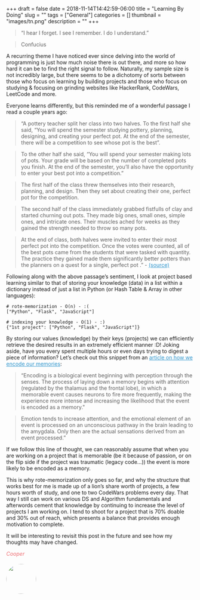 +++ 
draft = false
date = 2018-11-14T14:42:59-06:00
title = "Learning By Doing"
slug = ""
tags = ["General"]
categories = []
thumbnail = "images/tn.png"
description = ""
+++
> “I hear I forget. I see I remember. I do I understand.”

> Confucius

A recurring theme I have noticed ever since delving into the world of programming is just how much noise there is out there, and more so how hard it can be to find the right signal to follow.
Naturally, my sample size is not incredibly large, but there seems to be a dichotomy of sorts between those who focus on learning by building projects and those who focus on studying & focusing on grinding websites like HackerRank, CodeWars, LeetCode and more.

Everyone learns differently, but this reminded me of a wonderful passage I read a couple years ago:

> “A pottery teacher split her class into two halves. To the first half she said, “You will spend the semester studying pottery, planning, designing, and creating your perfect pot. At the end of the semester, there will be a competition to see whose pot is the best”.

> To the other half she said, “You will spend your semester making lots of pots. Your grade will be based on the number of completed pots you finish. At the end of the semester, you’ll also have the opportunity to enter your best pot into a competition.”

> The first half of the class threw themselves into their research, planning, and design. Then they set about creating their one, perfect pot for the competition.

> The second half of the class immediately grabbed fistfulls of clay and started churning out pots. They made big ones, small ones, simple ones, and intricate ones. Their muscles ached for weeks as they gained the strength needed to throw so many pots.

> At the end of class, both halves were invited to enter their most perfect pot into the competition. Once the votes were counted, all of the best pots came from the students that were tasked with quantity. The practice they gained made them significantly better potters than the planners on a quest for a single, perfect pot .” - <a href="https://medium.com/startup-leadership/the-best-way-to-learn-something-make-a-lot-of-pots-7f4aa97e1d3a" style="color: #2f95cc;">(source)</a>

Following along with the above passage’s sentiment, I look at project based learning similar to that of storing your knowledge (data) in a list within a dictionary instead of just a list in Python (or Hash Table & Array in other languages):

```
# rote-memorization - O(n) - :(
["Python", "Flask", "JavaScript"]  

# indexing your knowledge - O(1) - :)
{"1st project": ["Python", "Flask", "JavaScript"]}
```

By storing our values (knowledge) by their keys (projects) we can efficiently retrieve the desired results in an extremely efficient manner :D!
Joking aside, have you every spent multiple hours or even days trying to digest a piece of information? Let’s check out this snippet from an <a href="http://www.human-memory.net/processes_encoding.html" style="color: #2f95cc;">article on how we encode our memories</a>:

> “Encoding is a biological event beginning with perception through the senses. The process of laying down a memory begins with attention (regulated by the thalamus and the frontal lobe), in which a memorable event causes neurons to fire more frequently, making the experience more intense and increasing the likelihood that the event is encoded as a memory."

> Emotion tends to increase attention, and the emotional element of an event is processed on an unconscious pathway in the brain leading to the amygdala. Only then are the actual sensations derived from an event processed.”

If we follow this line of thought, we can reasonably assume that when you are working on a project that is memorable (be it because of passion, or on the flip side if the project was traumatic (legacy code…)) the event is more likely to be encoded as a memory.

This is why rote-memorization only goes so far, and why the structure that works best for me is made up of a lion’s share worth of projects, a few hours worth of study, and one to two CodeWars problems every day. That way I still can work on various DS and Algorithm fundamentals and afterwords cement that knowledge by continuing to increase the level of projects I am working on. I tend to shoot for a project that is 70% doable and 30% out of reach, which presents a balance that provides enough motivation to complete.

It will be interesting to revisit this post in the future and see how my thoughts may have changed.

<span style="color: #ee6e73;">_Cooper_</span>

<a class="smolCat" href="/" style="border-bottom: none !important;"><img src="/images/cat.png" width=80 heigth=80 style="margin-top: 1%; border-radius: 50%;"></a>
